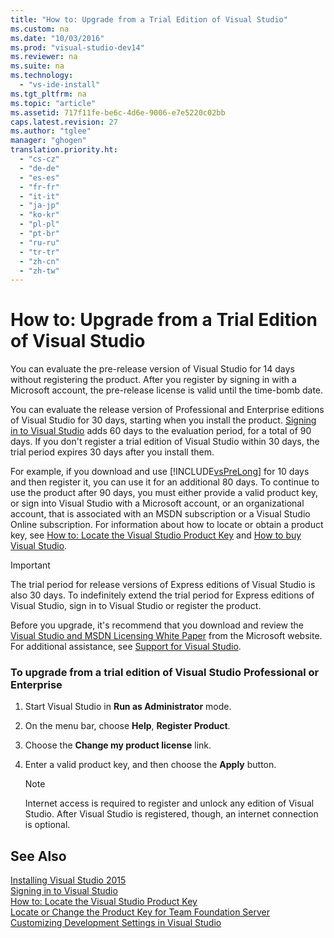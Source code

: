 ```yaml
---
title: "How to: Upgrade from a Trial Edition of Visual Studio"
ms.custom: na
ms.date: "10/03/2016"
ms.prod: "visual-studio-dev14"
ms.reviewer: na
ms.suite: na
ms.technology: 
  - "vs-ide-install"
ms.tgt_pltfrm: na
ms.topic: "article"
ms.assetid: 717f11fe-be6c-4d6e-9006-e7e5220c02bb
caps.latest.revision: 27
ms.author: "tglee"
manager: "ghogen"
translation.priority.ht: 
  - "cs-cz"
  - "de-de"
  - "es-es"
  - "fr-fr"
  - "it-it"
  - "ja-jp"
  - "ko-kr"
  - "pl-pl"
  - "pt-br"
  - "ru-ru"
  - "tr-tr"
  - "zh-cn"
  - "zh-tw"
---
```

# How to: Upgrade from a Trial Edition of Visual Studio
You can evaluate the pre-release version of Visual Studio for 14 days without registering the product. After you register by signing in with a Microsoft account, the pre-release license is valid until the time-bomb date.  
  
 You can evaluate the release version of Professional and Enterprise editions of Visual Studio for 30 days, starting when you install the product. [Signing in to Visual Studio](../VS_IDE/signing-in-to-visual-studio.md) adds 60 days to the evaluation period, for a total of 90 days. If you don't register a trial edition of Visual Studio within 30 days, the trial period expires 30 days after you install them.  
  
 For example, if you download and use [!INCLUDE[vsPreLong](../VS_IDE/includes/vsprelong_md.md)] for 10 days and then register it, you can use it for an additional 80 days. To continue to use the product after 90 days, you must either provide a valid product key, or sign into Visual Studio with a Microsoft account, or an organizational account, that is associated with an MSDN subscription or a Visual Studio Online subscription. For information about how to locate or obtain a product key, see [How to: Locate the Visual Studio Product Key](../VS_Installing/how-to--locate-the-visual-studio-product-key.md) and [How to buy Visual Studio](http://www.visualstudio.com/products/how-to-buy-vs).  
  
> [!IMPORTANT]
>  The trial period for release versions of Express editions of Visual Studio is also 30 days. To indefinitely extend the trial period for Express editions of Visual Studio, sign in to Visual Studio or register the product.  
  
 Before you upgrade, it's recommend that you download and review the [Visual Studio and MSDN Licensing White Paper](http://www.microsoft.com/download/details.aspx?id=13350) from the Microsoft website. For additional assistance, see [Support for Visual Studio](http://support.microsoft.com/ph/1117/en-us).  
  
### To upgrade from a trial edition of Visual Studio Professional or Enterprise  
  
1.  Start Visual Studio in **Run as Administrator** mode.  
  
2.  On the menu bar, choose **Help**, **Register Product**.  
  
3.  Choose the **Change my product license** link.  
  
4.  Enter a valid product key, and then choose the **Apply** button.  
  
    > [!NOTE]
    >  Internet access is required to register and unlock any edition of Visual Studio. After Visual Studio is registered, though, an internet connection is optional.  
  
## See Also  
 [Installing Visual Studio 2015](../VS_Installing/installing-visual-studio-2015.md)   
 [Signing in to Visual Studio](../VS_IDE/signing-in-to-visual-studio.md)   
 [How to: Locate the Visual Studio Product Key](../VS_Installing/how-to--locate-the-visual-studio-product-key.md)   
 [Locate or Change the Product Key for Team Foundation Server](../Topic/Locate%20or%20Change%20the%20Product%20Key%20for%20Team%20Foundation%20Server.md)   
 [Customizing Development Settings in Visual Studio](assetId:///22c4debb-4e31-47a8-8f19-16f328d7dcd3)